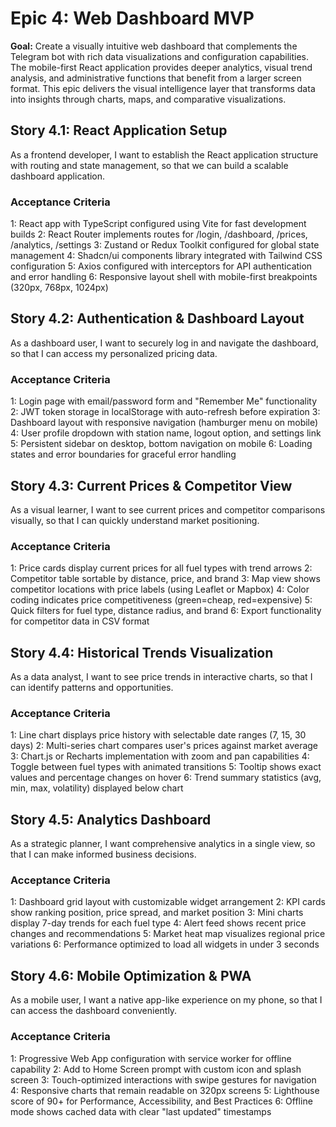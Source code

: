 # Epic 4: Web Dashboard MVP

**Goal:** Create a visually intuitive web dashboard that complements the Telegram bot with rich data visualizations and configuration capabilities. The mobile-first React application provides deeper analytics, visual trend analysis, and administrative functions that benefit from a larger screen format. This epic delivers the visual intelligence layer that transforms data into insights through charts, maps, and comparative visualizations.

## Story 4.1: React Application Setup

As a frontend developer,
I want to establish the React application structure with routing and state management,
so that we can build a scalable dashboard application.

### Acceptance Criteria

1: React app with TypeScript configured using Vite for fast development builds
2: React Router implements routes for /login, /dashboard, /prices, /analytics, /settings
3: Zustand or Redux Toolkit configured for global state management
4: Shadcn/ui components library integrated with Tailwind CSS configuration
5: Axios configured with interceptors for API authentication and error handling
6: Responsive layout shell with mobile-first breakpoints (320px, 768px, 1024px)

## Story 4.2: Authentication & Dashboard Layout

As a dashboard user,
I want to securely log in and navigate the dashboard,
so that I can access my personalized pricing data.

### Acceptance Criteria

1: Login page with email/password form and "Remember Me" functionality
2: JWT token storage in localStorage with auto-refresh before expiration
3: Dashboard layout with responsive navigation (hamburger menu on mobile)
4: User profile dropdown with station name, logout option, and settings link
5: Persistent sidebar on desktop, bottom navigation on mobile
6: Loading states and error boundaries for graceful error handling

## Story 4.3: Current Prices & Competitor View

As a visual learner,
I want to see current prices and competitor comparisons visually,
so that I can quickly understand market positioning.

### Acceptance Criteria

1: Price cards display current prices for all fuel types with trend arrows
2: Competitor table sortable by distance, price, and brand
3: Map view shows competitor locations with price labels (using Leaflet or Mapbox)
4: Color coding indicates price competitiveness (green=cheap, red=expensive)
5: Quick filters for fuel type, distance radius, and brand
6: Export functionality for competitor data in CSV format

## Story 4.4: Historical Trends Visualization

As a data analyst,
I want to see price trends in interactive charts,
so that I can identify patterns and opportunities.

### Acceptance Criteria

1: Line chart displays price history with selectable date ranges (7, 15, 30 days)
2: Multi-series chart compares user's prices against market average
3: Chart.js or Recharts implementation with zoom and pan capabilities
4: Toggle between fuel types with animated transitions
5: Tooltip shows exact values and percentage changes on hover
6: Trend summary statistics (avg, min, max, volatility) displayed below chart

## Story 4.5: Analytics Dashboard

As a strategic planner,
I want comprehensive analytics in a single view,
so that I can make informed business decisions.

### Acceptance Criteria

1: Dashboard grid layout with customizable widget arrangement
2: KPI cards show ranking position, price spread, and market position
3: Mini charts display 7-day trends for each fuel type
4: Alert feed shows recent price changes and recommendations
5: Market heat map visualizes regional price variations
6: Performance optimized to load all widgets in under 3 seconds

## Story 4.6: Mobile Optimization & PWA

As a mobile user,
I want a native app-like experience on my phone,
so that I can access the dashboard conveniently.

### Acceptance Criteria

1: Progressive Web App configuration with service worker for offline capability
2: Add to Home Screen prompt with custom icon and splash screen
3: Touch-optimized interactions with swipe gestures for navigation
4: Responsive charts that remain readable on 320px screens
5: Lighthouse score of 90+ for Performance, Accessibility, and Best Practices
6: Offline mode shows cached data with clear "last updated" timestamps
